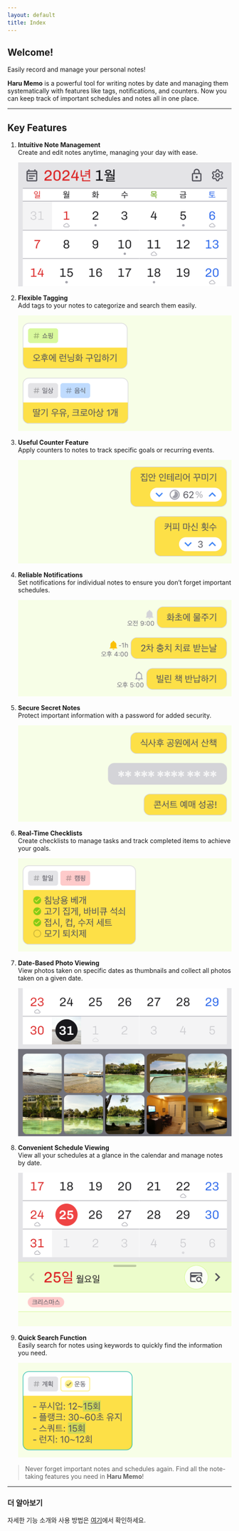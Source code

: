 ```yaml
---
layout: default
title: Index
---
```


## Welcome!

Easily record and manage your personal notes!

**Haru Memo** is a powerful tool for writing notes by date and managing them systematically with features like tags, notifications, and counters. Now you can keep track of important schedules and notes all in one place.

---

## Key Features

1.  **Intuitive Note Management**  
    Create and edit notes anytime, managing your day with ease.

    <img src="../images/ko/index_1.png">

2.  **Flexible Tagging**  
    Add tags to your notes to categorize and search them easily.

    <img src="../images/ko/index_2.png">

3.  **Useful Counter Feature**  
    Apply counters to notes to track specific goals or recurring events.

    <img src="../images/ko/index_3.png">

4.  **Reliable Notifications**  
    Set notifications for individual notes to ensure you don’t forget important schedules.

    <img src="../images/ko/index_4.png">

5.  **Secure Secret Notes**  
    Protect important information with a password for added security.

    <img src="../images/ko/index_5.png">

6.  **Real-Time Checklists**  
    Create checklists to manage tasks and track completed items to achieve your goals.

    <img src="../images/ko/index_6.png">

7.  **Date-Based Photo Viewing**  
    View photos taken on specific dates as thumbnails and collect all photos taken on a given date.

    <img src="../images/ko/index_7.png">

8.  **Convenient Schedule Viewing**  
    View all your schedules at a glance in the calendar and manage notes by date.

    <img src="../images/ko/index_8.png">

9.  **Quick Search Function**  
    Easily search for notes using keywords to quickly find the information you need.

    <img src="../images/ko/index_9.png">

> Never forget important notes and schedules again. Find all the note-taking features you need in **Haru Memo**!

---

### 더 알아보기

자세한 기능 소개와 사용 방법은 [여기](support)에서 확인하세요.
